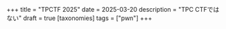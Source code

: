 +++
title = "TPCTF 2025"
date = 2025-03-20
description = "TPC CTFではない"
draft = true
[taxonomies]
tags = ["pwn"]
+++
